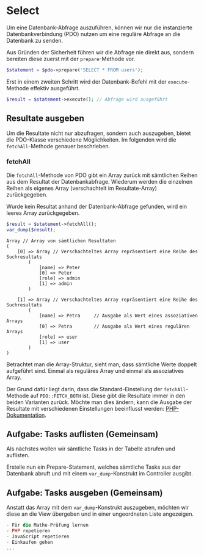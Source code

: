 # Select
Um eine Datenbank-Abfrage auszuführen, können wir nur die instanzierte Datenbankverbindung (PDO) nutzen um eine reguläre Abfrage an die Datenbank zu senden.

Aus Gründen der Sicherheit führen wir die Abfrage nie direkt aus, sondern bereiten diese zuerst mit der `prepare`-Methode vor.

```php
$statement = $pdo->prepare('SELECT * FROM users'); 
```
Erst in einem zweiten Schritt wird der Datenbank-Befehl mit der `execute`-Methode effektiv ausgeführt.
```php
$result = $statement->execute(); // Abfrage wird ausgeführt
```

## Resultate ausgeben
Um die Resultate nicht nur abzufragen, sondern auch auszugeben, bietet die PDO-Klasse verschiedene Möglichkeiten. Im folgenden wird die `fetchAll`-Methode genauer beschrieben.

### fetchAll
Die `fetchAll`-Methode von PDO gibt ein Array zurück mit sämtlichen Reihen aus dem Resultat der Datenbankabfrage. Wiederum werden die einzelnen Reihen als eigenes Array (verschachtelt im Resultate-Array) zurückgegeben.

Wurde kein Resultat anhand der Datenbank-Abfrage gefunden, wird ein leeres Array zurückgegeben.

```php
$result = $statement->fetchAll();
var_dump($result);
```

```text
Array // Array von sämtlichen Resultaten
(
    [0] => Array // Verschachteltes Array repräsentiert eine Reihe des Suchresultats
        (
            [name] => Peter
            [0] => Peter
            [role] => admin
            [1] => admin
        )

    [1] => Array // Verschachteltes Array repräsentiert eine Reihe des Suchresultats
        (
            [name] => Petra     // Ausgabe als Wert eines assoziativen Arrays
            [0] => Petra        // Ausgabe als Wert eines regulären Arrays
            [role] => user
            [1] => user
        )
)
```

Betrachtet man die Array-Struktur, sieht man, dass sämtliche Werte doppelt aufgeführt sind. Einmal als reguläres Array und einmal als assoziatives Array.

Der Grund dafür liegt darin, dass die Standard-Einstellung der `fetchAll`-Methode auf `PDO::FETCH_BOTH` ist. Diese gibt die Resultate immer in den beiden Varianten zurück. Möchte man dies ändern, kann die Ausgabe der Resultate mit verschiedenen Einstellungen beeinflusst werden:  [PHP-Dokumentation](http://php.net/manual/de/pdostatement.fetchall.php).

## Aufgabe: Tasks auflisten (Gemeinsam)
Als nächstes wollen wir sämtliche Tasks in der Tabelle abrufen und auflisten. 

Erstelle nun ein Prepare-Statement, welches sämtliche Tasks aus der Datenbank abruft und mit einem `var_dump`-Konstrukt im Controller ausgibt.

## Aufgabe: Tasks ausgeben (Gemeinsam)
Anstatt das Array mit dem `var_dump`-Konstrukt auszugeben, möchten wir diese an die View übergeben und in einer ungeordneten Liste angezeigen.

```php
- Für die Mathe-Prüfung lernen
- PHP repetieren
- JavaScript repetieren
- Einkaufen gehen
...
```
